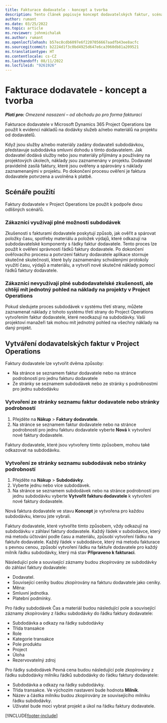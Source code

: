 ```yaml
---
title: Fakturace dodavatele - koncept a tvorba
description: Tento článek popisuje koncept dodavatelských faktur, scénáře použití a způsob vytváření dodavatelských faktur v Microsoft Dynamics 365 Project Operations.
author: rumant
ms.date: 03/25/2022
ms.topic: article
ms.reviewer: johnmichalak
ms.author: rumant
ms.openlocfilehash: b57ec8cdb6097e6f2207056667aadfb43ee8acfc
ms.sourcegitcommit: b2224d1f3c0bd4925d647e6ca3960db81a209521
ms.translationtype: HT
ms.contentlocale: cs-CZ
ms.lasthandoff: 08/11/2022
ms.locfileid: "9261926"
---
```

# <a name="vendor-invoicing---concept-and-creation"></a>Fakturace dodavatele - koncept a tvorba

_**Platí pro:** Omezené nasazení – od obchodu po pro forma fakturaci_

Fakturace dodavatele v Microsoft Dynamics 365 Project Operations lze použít k evidenci nákladů na dodávky služeb a/nebo materiálů na projektu od dodavatelů.

Když jsou služby a/nebo materiály zadány dodavateli subdodávkou, představuje subdodávka smluvní dohodu s tímto dodavatelem. Jak dodavatel dodává služby nebo jsou materiály přijímány a používány na projektových úkolech, náklady jsou zaznamenány v projektu. Dodavatel pravidelně zasílá faktury, které jsou ověřeny a spárovány s náklady zaznamenanými v projektu. Po dokončení procesu ověření je faktura dodavatele potvrzena a uvolněna k platbě.

## <a name="scenarios-for-use"></a>Scénáře použití

Faktury dodavatele v Project Operations lze použít k podpoře dvou odlišných scénářů.

### <a name="customers-use-the-full-subcontracting-experiences"></a>Zákazníci využívají plné možnosti subdodávek

Zkušenosti s fakturami dodavatele poskytují způsob, jak ověřit a spárovat položky času, spotřeby materiálu a položek výdajů, které odkazují na subdodavatelské komponenty s řádky faktur dodavatele. Tento proces lze použít k ověření správnosti řádků faktury dodavatele. Po dokončení ověřovacího procesu a potvrzení faktury dodavatele aplikace stornuje skutečné skutečnosti, které byly zaznamenány schválenými protokoly využití času, výdajů a materiálu, a vytvoří nové skutečné náklady pomocí řádků faktury dodavatele.

### <a name="customers-dont-use-the-full-subcontracting-experiences-but-want-to-have-a-unified-view-of-costs-on-projects-in-project-operations"></a>Zákazníci nevyužívají plné subdodavatelské zkušenosti, ale chtějí mít jednotný pohled na náklady na projekty v Project Operations

Pokud sledujete proces subdodávek v systému třetí strany, můžete zaznamenat náklady z tohoto systému třetí strany do Project Operations vytvořením faktur dodavatele, které neodkazují na subdodávky. Vaši projektoví manažeři tak mohou mít jednotný pohled na všechny náklady na daný projekt.

## <a name="creation-of-vendor-invoices-in-project-operations"></a>Vytváření dodavatelských faktur v Project Operations

Faktury dodavatele lze vytvořit dvěma způsoby:

- Na stránce se seznamem faktur dodavatele nebo na stránce podrobností pro jednu fakturu dodavatele
- Ze stránky se seznamem subdodávek nebo ze stránky s podrobnostmi pro jednu subdodávku

### <a name="creation-from-the-vendor-invoice-list-page-or-details-page"></a>Vytvoření ze stránky seznamu faktur dodavatele nebo stránky podrobností

1. Přejděte na **Nákup** \> **Faktury dodavatele**.
2. Na stránce se seznamem faktur dodavatele nebo na stránce podrobností pro jednu fakturu dodavatele vyberte **Nová** k vytvoření nové faktury dodavatele.

Faktury dodavatele, které jsou vytvořeny tímto způsobem, mohou také odkazovat na subdodávku.

### <a name="creation-from-the-subcontract-list-page-or-details-page"></a>Vytvoření ze stránky seznamu subdodávak nebo stránky podrobností

1. Přejděte na **Nákup** \> **Subdodávky**.
2. Vyberte jednu nebo více subdodávek.
3. Na stránce se seznamem subdodávek nebo na stránce podrobností pro jednu subdodávku vyberte **Vytvořit fakturu dodavatele** k vytvoření nové faktury dodavatele.

Nová faktura dodavatele ve stavu **Koncept** je vytvořena pro každou subdodávku, kterou jste vybrali.

Faktury dodavatele, které vytvoříte tímto způsobem, vždy odkazují na subdodávku v záhlaví faktury dodavatele. Každý řádek v subdodávce, který má metodu účtování podle času a materiálu, způsobí vytvoření řádku na faktuře dodavatele. Každý řádek v subdodávce, který má metodu fakturace s pevnou cenou, způsobí vytvoření řádku na faktuře dodavatele pro každý milník řádku subdodávky, který má stav **Připraveno k fakturaci**.

Následující pole a související záznamy budou zkopírovány ze subdodávky do záhlaví faktury dodavatele:

- Dodavatel.
- Související ceníky budou zkopírovány na fakturu dodavatele jako ceníky.
- Měna:
- Smluvní jednotka.
- Platební podmínky.

Pro řádky subdodávek Čas a materiál budou následující pole a související záznamy zkopírovány z řádku subdodávky do řádku faktury dodavatele:

- Subdodávka a odkazy na řádky subdodávky
- Třída transakce
- Role
- Kategorie transakce
- Pole produktu
- Project
- Úloha
- Rezervovatelný zdroj

Pro řádky subdodávek Pevná cena budou následující pole zkopírovány z řádku subdodávky milníku řádků subdodávky do řádku faktury dodavatele:

- Subdodávka a odkazy na řádky subdodávky.
- Třída transakce. Ve výchozím nastavení bude hodnota **Milník**.
- Název a částka milníku budou zkopírovány ze souvisejícího milníku řádku subdodávky.
- Uživatel bude moci vybrat projekt a úkol na řádku faktury dodavatele.

[!INCLUDE[footer-include](../../includes/footer-banner.md)]
